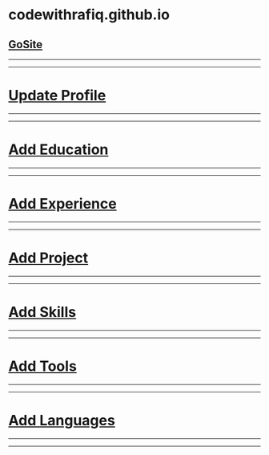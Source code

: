 # codewithrafiq.github.io
## [GoSite](https://codewithrafiq.github.io)
___
___
# [Update Profile](https://github.com/rafiquljislam/Portfolio-Admin-Panel/edit/main/About.json)
___
___
# [Add Education](https://github.com/rafiquljislam/Portfolio-Admin-Panel/edit/main/Education.json)
___
___
# [Add Experience](https://github.com/rafiquljislam/Portfolio-Admin-Panel/edit/main/Experience.json)
___
___
# [Add Project](https://github.com/rafiquljislam/Portfolio-Admin-Panel/edit/main/Project.json)
___
___
# [Add Skills](https://github.com/rafiquljislam/Portfolio-Admin-Panel/edit/main/Skills.json)
___
___
# [Add Tools](https://github.com/rafiquljislam/Portfolio-Admin-Panel/edit/main/Tools.json)
___
___
# [Add Languages](https://github.com/rafiquljislam/Portfolio-Admin-Panel/edit/main/languages.json)
___
___